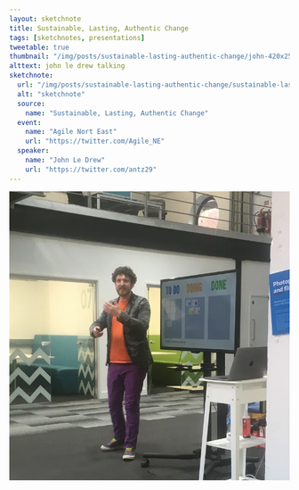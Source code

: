 ```yaml
---
layout: sketchnote
title: Sustainable, Lasting, Authentic Change
tags: [sketchnotes, presentations]
tweetable: true
thumbnail: "/img/posts/sustainable-lasting-authentic-change/john-420x255.webp"
alttext: john le drew talking
sketchnote:
  url: "/img/posts/sustainable-lasting-authentic-change/sustainable-lasting-authentic-change.webp"
  alt: "sketchnote"
  source:
    name: "Sustainable, Lasting, Authentic Change"
  event:
    name: "Agile Nort East"
    url: "https://twitter.com/Agile_NE"
  speaker:
    name: "John Le Drew"
    url: "https://twitter.com/antz29"
---
```


<img src="/img/posts/sustainable-lasting-authentic-change/john.webp" alt="john le drew speaking at Agile NE" />
